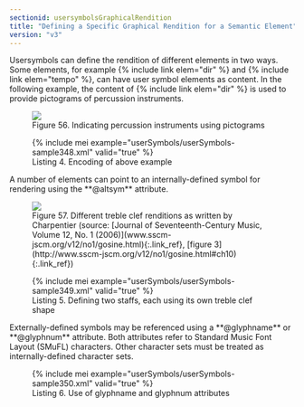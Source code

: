 ```yaml
---
sectionid: usersymbolsGraphicalRendition
title: "Defining a Specific Graphical Rendition for a Semantic Element"
version: "v3"
---
```


Usersymbols can define the rendition of different elements in two ways. Some elements,
for
example {% include link elem="dir" %} and {% include link elem="tempo" %}, can have user symbol
elements as content. In the following example, the content of {% include link elem="dir" %} is
used to provide pictograms of percussion instruments.

<figure class="figure"><img src="{{ site.baseurl }}/Images/modules/usersymbols/percussion.png" class="img-responsive"><figcaption class="figure-caption">Figure 56. Indicating percussion instruments using pictograms</figcaption>
</figure>
<figure class="figure">{% include mei example="userSymbols/userSymbols-sample348.xml" valid="true" %}
   
   <figcaption class="figure-caption">Listing 4. Encoding of above example</figcaption>
</figure>A number of elements can point to an internally-defined symbol for rendering using
the
**@altsym** attribute.


<figure class="figure"><img src="{{ site.baseurl }}/Images/modules/usersymbols/charpentier.png" class="img-responsive"><figcaption class="figure-caption">Figure 57. Different treble clef renditions as written by Charpentier (source: [Journal of Seventeenth-Century Music,
      Volume 12, No. 1 (2006)](www.sscm-jscm.org/v12/no1/gosine.html){:.link_ref}, [figure 3](http://www.sscm-jscm.org/v12/no1/gosine.html#ch10){:.link_ref})
   </figcaption>
</figure>
<figure class="figure">{% include mei example="userSymbols/userSymbols-sample349.xml" valid="true" %}
   
   <figcaption class="figure-caption">Listing 5. Defining two staffs, each using its own treble clef shape</figcaption>
</figure>Externally-defined symbols may be referenced using a **@glyphname** or
**@glyphnum** attribute. Both attributes refer to Standard Music Font Layout (SMuFL)
characters. Other character sets must be treated as internally-defined character sets.


<figure class="figure">{% include mei example="userSymbols/userSymbols-sample350.xml" valid="true" %}
   
   <figcaption class="figure-caption">Listing 6. Use of glyphname and glyphnum attributes</figcaption>
</figure>